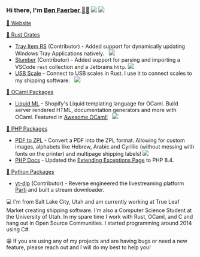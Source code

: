 <h3>Hi there, I'm <a href="https://benfaerber.github.io">Ben Faerber 🦀🐪</a> <img src="https://komarev.com/ghpvc/?username=benfaerber" /> <a href="https://keybase.io/benfaerber"><img src="https://img.shields.io/keybase/pgp/benfaerber??style=flat&logoColor=000000&labelColor=black&color=cc8131" /></a></h3>

<a href="https://benfaerber.github.io">📒 Website</a>

<a href="https://crates.io/users/benfaerber">🦀 Rust Crates</a>
- <a href="https://github.com/olback/tray-item-rs">Tray Item RS</a> (Contributor) - Added support for dynamically updating Windows Tray Applications natively. &nbsp; <a href="https://crates.io/crates/tray-item"><img src="https://img.shields.io/crates/v/tray_item.svg?logo=rust" /></a>
- <a href="https://github.com/LucasPickering/slumber">Slumber</a> (Contributor) - Added support for parsing and importing a VSCode <code>rest</code> collection and a Jetbrains <code>http</code>. <a href="https://crates.io/crates/slumber"><img src="https://img.shields.io/crates/v/slumber.svg?logo=rust" /></a>
- <a href="https://github.com/benfaerber/usb-scale">USB Scale</a> - Connect to USB scales in Rust. I use it to connect scales to my shipping software. &nbsp; <a href="https://crates.io/crates/usb_scale"><img src="https://img.shields.io/crates/v/usb_scale.svg?logo=rust" /></a>

<a href="https://ocaml.org/packages/search?q=author%3A%22Ben%20Faerber%22">🐪 OCaml Packages</a>
- <a href="https://github.com/benfaerber/liquid-ml">Liquid ML</a> - Shopify's Liquid templating language for OCaml. Build server rendered HTML, documentation generators and more with OCaml. Featured in <a href="https://github.com/ocaml-community/awesome-ocaml">Awesome OCaml!</a> &nbsp; <a href="https://ocaml.org/p/liquid_ml/latest"><img src="https://img.shields.io/badge/opam-v0.1.2-orange?logo=ocaml" /></a>

<a href="https://packagist.org/users/faerber/packages/">🐘 PHP Packages</a>
- <a href="https://github.com/benfaerber/pdf-to-zpl">PDF to ZPL</a> - Convert a PDF into the ZPL format. Allowing for custom images, alphabets like Hebrew, Arabic and Cyrillic (without messing with fonts on the printer) and multipage shipping labels! <a href="https://packagist.org/packages/faerber/pdf-to-zpl"><img src="https://img.shields.io/packagist/v/faerber/pdf-to-zpl" /></a>
- <a href="https://github.com/php/doc-en">PHP Docs</a> - Updated the <a href="https://www.php.net/manual/en/language.exceptions.extending.php">Extending Exceptions Page</a> to PHP 8.4.

<a href="https://github.com/yt-dlp/yt-dlp">🐍 Python Packages</a>
- <a href="https://github.com/yt-dlp/yt-dlp">yt-dlp</a> (Contributor) - Reverse engineered the livestreaming platform <a href="https://parti.com">Parti</a> and built a stream downloader.

💻 I'm from Salt Lake City, Utah and am currently working at True Leaf Market creating shipping software. I'm also a Computer Science Student at the University of Utah. In my spare time I work with Rust, OCaml, and C and hang out in Open Source Communities. I started programming around 2014 using C#.

😁 If you are using any of my projects and are having bugs or need a new feature, please reach out and I will do my best to help you!
